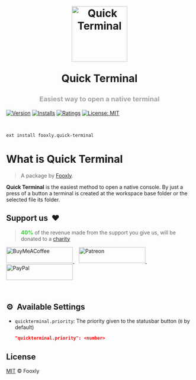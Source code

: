 <h1 align="center">
  <p align="center">
    <a title="Quick Terminal" href="https://marketplace.visualstudio.com/items?itemName=fooxly.quick-terminal">
      <img src="https://assets.fooxly.com/extensions/quick_terminal/icon.png" alt="Quick Terminal" height="150" />
    </a>
  </p>
  <p>Quick Terminal</p>
  <p style="color: #A2A2A2; font-size: 18px;">Easiest way to open a native terminal</p>
  
</h1>

[![Version](https://vsmarketplacebadge.apphb.com/version-short/fooxly.quick-terminal.svg)](https://marketplace.visualstudio.com/items?itemName=fooxly.quick-terminal)
[![Installs](https://vsmarketplacebadge.apphb.com/installs-short/fooxly.quick-terminal.svg)](https://marketplace.visualstudio.com/items?itemName=fooxly.quick-terminal)
[![Ratings](https://vsmarketplacebadge.apphb.com/rating-short/fooxly.quick-terminal.svg)](https://marketplace.visualstudio.com/items?itemName=fooxly.quick-terminal)
[![License: MIT](https://img.shields.io/badge/License-MIT-brightgreen.svg)](https://github.com/Fooxly/quick-terminal/blob/master/LICENSE)

<br />

```sh
ext install fooxly.quick-terminal
```

# What is Quick Terminal

> A package by [Fooxly](https://www.fooxly.com).

**Quick Terminal** is the easiest method to open a native console. By just a press of a button a terminal is created at the workspace base folder or the selected file its folder.

## Support us &nbsp;❤

> <span style="color:#32CD32">**40%**</span> of the revenue made from the support you give us, will be donated to a [charity](https://teamtrees.org)

<p>
  <a title="BuyMeACoffee" href="https://www.buymeacoffee.com/fooxly">
    <img src="https://assets.fooxly.com/third_party/buymeacoffee.png" alt="BuyMeACoffee" width="180" height="43" />
  </a>&nbsp;&nbsp;
  <a title="Patreon" href="https://www.patreon.com/fooxly">
    <img src="https://assets.fooxly.com/third_party/patreon.png" alt="Patreon" width="180" height="43" />
  </a>&nbsp;&nbsp;
  <a title="PayPal" href="https://www.paypal.com/cgi-bin/webscr?cmd=_s-xclick&hosted_button_id=3GEYSYZFXV9GE">
    <img src="https://assets.fooxly.com/third_party/paypal.png" alt="PayPal" width="180" height="43" />
  </a>
</p>

<br/>

## ⚙️ &nbsp;Available Settings


* `quickterminal.priority`: The priority given to the statusbar button (`0` by default)

  ```json
  "quickterminal.priority": <number>
  ```

## License

[MIT](https://github.com/Fooxly/quick-terminal/blob/master/LICENSE) &copy; Fooxly
